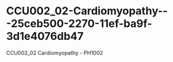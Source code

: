 # CCU002_02-Cardiomyopathy---25ceb500-2270-11ef-ba9f-3d1e4076db47
CCU002_02 Cardiomyopathy - PH1002
